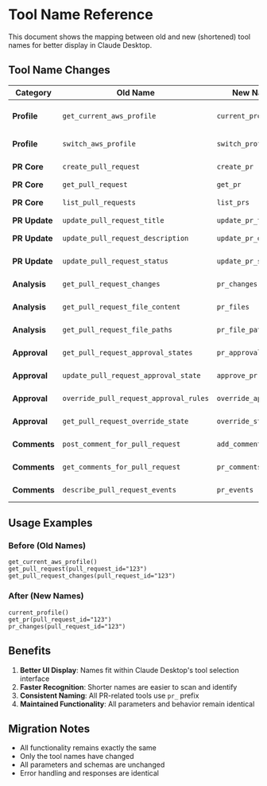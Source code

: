 # Tool Name Reference

This document shows the mapping between old and new (shortened) tool names for better display in Claude Desktop.

## Tool Name Changes

| Category | Old Name | New Name | Description |
|----------|----------|----------|-------------|
| **Profile** | `get_current_aws_profile` | `current_profile` | Get current AWS profile info |
| **Profile** | `switch_aws_profile` | `switch_profile` | Switch AWS profile |
| **PR Core** | `create_pull_request` | `create_pr` | Create a new pull request |
| **PR Core** | `get_pull_request` | `get_pr` | Get PR details |
| **PR Core** | `list_pull_requests` | `list_prs` | List PRs in repository |
| **PR Update** | `update_pull_request_title` | `update_pr_title` | Update PR title |
| **PR Update** | `update_pull_request_description` | `update_pr_desc` | Update PR description |
| **PR Update** | `update_pull_request_status` | `update_pr_status` | Update PR status |
| **Analysis** | `get_pull_request_changes` | `pr_changes` | Get PR file changes |
| **Analysis** | `get_pull_request_file_content` | `pr_files` | Get file contents |
| **Analysis** | `get_pull_request_file_paths` | `pr_file_paths` | Get changed file paths |
| **Approval** | `get_pull_request_approval_states` | `pr_approvals` | Get approval states |
| **Approval** | `update_pull_request_approval_state` | `approve_pr` | Approve/revoke PR |
| **Approval** | `override_pull_request_approval_rules` | `override_approvals` | Override approval rules |
| **Approval** | `get_pull_request_override_state` | `override_status` | Get override status |
| **Comments** | `post_comment_for_pull_request` | `add_comment` | Add PR comment |
| **Comments** | `get_comments_for_pull_request` | `pr_comments` | Get PR comments |
| **Comments** | `describe_pull_request_events` | `pr_events` | Get PR activity events |

## Usage Examples

### Before (Old Names)
```
get_current_aws_profile()
get_pull_request(pull_request_id="123")
get_pull_request_changes(pull_request_id="123")
```

### After (New Names)
```
current_profile()
get_pr(pull_request_id="123")
pr_changes(pull_request_id="123")
```

## Benefits

1. **Better UI Display**: Names fit within Claude Desktop's tool selection interface
2. **Faster Recognition**: Shorter names are easier to scan and identify
3. **Consistent Naming**: All PR-related tools use `pr_` prefix
4. **Maintained Functionality**: All parameters and behavior remain identical

## Migration Notes

- All functionality remains exactly the same
- Only the tool names have changed
- All parameters and schemas are unchanged
- Error handling and responses are identical